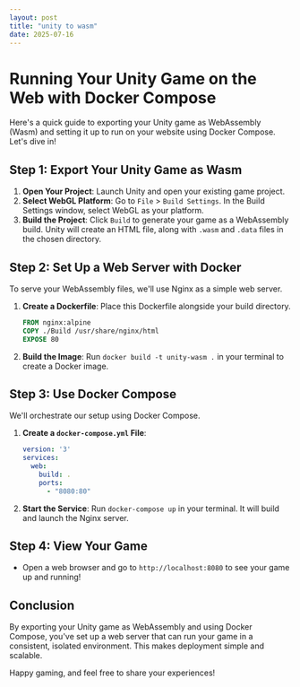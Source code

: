 ```yaml
---
layout: post
title: "unity to wasm"
date: 2025-07-16
---
```


# Running Your Unity Game on the Web with Docker Compose

Here's a quick guide to exporting your Unity game as WebAssembly (Wasm) and setting it up to run on your website using Docker Compose. Let's dive in!

## Step 1: Export Your Unity Game as Wasm

1. **Open Your Project**: Launch Unity and open your existing game project.
2. **Select WebGL Platform**: Go to `File` > `Build Settings`. In the Build Settings window, select WebGL as your platform.
3. **Build the Project**: Click `Build` to generate your game as a WebAssembly build. Unity will create an HTML file, along with `.wasm` and `.data` files in the chosen directory.

## Step 2: Set Up a Web Server with Docker

To serve your WebAssembly files, we'll use Nginx as a simple web server.

1. **Create a Dockerfile**: Place this Dockerfile alongside your build directory.
    ```Dockerfile
    FROM nginx:alpine
    COPY ./Build /usr/share/nginx/html
    EXPOSE 80
    ```

2. **Build the Image**: Run `docker build -t unity-wasm .` in your terminal to create a Docker image.

## Step 3: Use Docker Compose

We'll orchestrate our setup using Docker Compose.

1. **Create a `docker-compose.yml` File**:

    ```yaml
    version: '3'
    services:
      web:
        build: .
        ports:
          - "8080:80"
    ```

2. **Start the Service**: Run `docker-compose up` in your terminal. It will build and launch the Nginx server.

## Step 4: View Your Game

- Open a web browser and go to `http://localhost:8080` to see your game up and running!

## Conclusion

By exporting your Unity game as WebAssembly and using Docker Compose, you've set up a web server that can run your game in a consistent, isolated environment. This makes deployment simple and scalable.

Happy gaming, and feel free to share your experiences!
